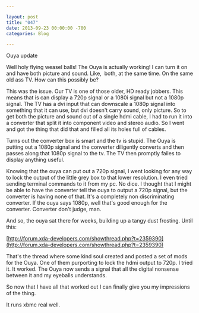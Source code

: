```yaml
---

layout: post  
title: "047"  
date: 2013-09-23 00:00:00 -700  
categories: Blog

---
```


Ouya update  
  
Well holy flying weasel balls! The Ouya is actually working! I can turn it on and have both picture and sound. Like,  both, at the same time. On the same old ass TV. How can this possibly be?   
  
This was the issue. Our TV is one of those older, HD ready jobbers. This means that is can display a 720p signal or a 1080i signal but not a 1080p signal. The TV has a dvi input that can downscale a 1080p signal into something that it can use, but dvi doesn't carry sound, only picture. So to get both the picture and sound out of a single hdmi cable, I had to run it into a converter that split it into component video and stereo audio. So I went and got the thing that did that and filled all its holes full of cables.   
  
Turns out the converter box is smart and the tv is stupid. The Ouya is putting out a 1080p signal and the converter diligently converts and then passes along that 1080p signal to the tv. The TV then promptly failes to display anything useful.   
  
Knowing that the ouya can put out a 720p signal, I went looking for any way to lock the output of the little grey box to that lower resolution. I even tried sending terminal commands to it from my pc. No dice. I thought that I might be able to have the converter tell the ouya to output a 720p signal, but the converter is having none of that. It's a completely non discriminating converter. If the ouya says 1080p, well that's good enough for the converter. Converter don't judge, man.   
  
And so, the ouya sat there for weeks, building up a tangy dust frosting. Until this:   
  
[http://forum.xda-developers.com/showthread.php?t=2359390](http://forum.xda-developers.com/showthread.php?t=2359390)  
  
That's the thread where some kind soul created and posted a set of mods for the Ouya. One of them purporting to lock the hdmi output to 720p. I tried it. It worked. The Ouya now sends a signal that all the digital nonsense between it and my eyeballs understands.   
  
So now that I have all that worked out I can finally give you my impressions of the thing.   
  
It runs xbmc real well.